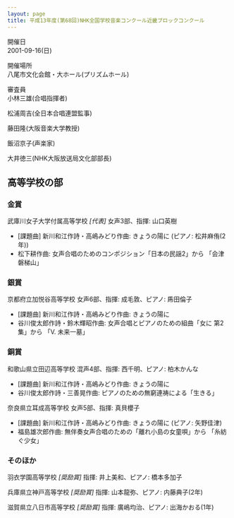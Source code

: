 ```yaml
---
layout: page
title: 平成13年度(第68回)NHK全国学校音楽コンクール近畿ブロックコンクール
---
```

開催日  
2001-09-16(日)

開催場所  
八尾市文化会館・大ホール(プリズムホール)

審査員  
小林三雄(合唱指揮者)

松浦周吉(全日本合唱連盟監事)

藤田隆(大阪音楽大学教授)

飯沼京子(声楽家)

大井徳三(NHK大阪放送局文化部部長)

高等学校の部
------------

### 金賞

<span class="choir-name">武庫川女子大学付属高等学校</span> *\[代表\]*
女声3部、指揮: 山口英樹
-   \[課題曲\] 新川和江作詩・高嶋みどり作曲: きょうの陽に (ピアノ: 松井麻侑(2年))
-   松下耕作曲: 女声合唱のためのコンポジション「日本の民謡2」から 「会津磐梯山」

### 銀賞

<span class="choir-name">京都府立加悦谷高等学校</span>
女声6部、指揮: 成毛敦、ピアノ: 乕田倫子
-   \[課題曲\] 新川和江作詩・高嶋みどり作曲: きょうの陽に
-   谷川俊太郎作詩・鈴木輝昭作曲: 女声合唱とピアノのための組曲「女に 第2集」から 「Ⅴ. 未来一墓」

### 銅賞

<span class="choir-name">和歌山県立田辺高等学校</span>
混声4部、指揮: 西千明、ピアノ: 柏木かんな
-   \[課題曲\] 新川和江作詩・高嶋みどり作曲: きょうの陽に
-   谷川俊太郎作詩・三善晃作曲: ピアノのための無窮連祷による「生きる」

<span class="choir-name">奈良県立耳成高等学校</span>
女声5部、指揮: 真貝櫻子
-   \[課題曲\] 新川和江作詩・高嶋みどり作曲: きょうの陽に (ピアノ: 矢野佳津)
-   福島雄次郎作曲: 無伴奏女声合唱のための「離れ小島の女童唄」から 「糸紡ぐ少女」

### そのほか

<span class="choir-name">羽衣学園高等学校</span> *\[奨励賞\]*
指揮: 井上美和、ピアノ: 橋本多加子

<span class="choir-name">兵庫県立神戸高等学校</span> *\[奨励賞\]*
指揮: 山本龍弥、ピアノ: 内藤典子(2年)

<span class="choir-name">滋賀県立八日市高等学校</span> *\[奨励賞\]*
指揮: 廣嶋均治、ピアノ: 出海かおる(1年)
